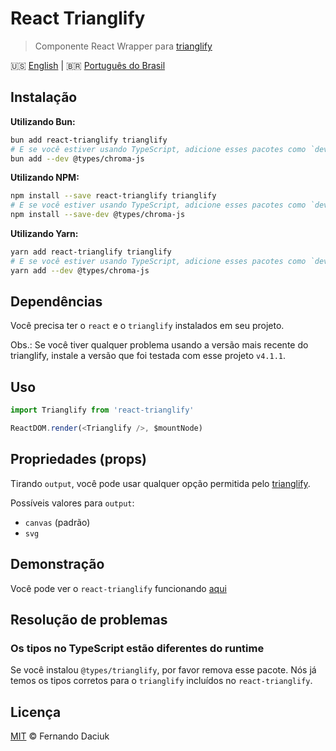 # React Trianglify

> Componente React Wrapper para [trianglify][trianglify-url]

:us: [English][en-docs] | :brazil: [Português do Brasil][pt-br-docs]

## Instalação

**Utilizando Bun:**

```sh
bun add react-trianglify trianglify
# E se você estiver usando TypeScript, adicione esses pacotes como `devDependencies`:
bun add --dev @types/chroma-js
```

**Utilizando NPM:**

```sh
npm install --save react-trianglify trianglify
# E se você estiver usando TypeScript, adicione esses pacotes como `devDependencies`:
npm install --save-dev @types/chroma-js
```

**Utilizando Yarn:**

```sh
yarn add react-trianglify trianglify
# E se você estiver usando TypeScript, adicione esses pacotes como `devDependencies`:
yarn add --dev @types/chroma-js
```

## Dependências

Você precisa ter o `react` e o `trianglify` instalados em seu projeto.

Obs.: Se você tiver qualquer problema usando a versão mais recente do trianglify,
instale a versão que foi testada com esse projeto `v4.1.1`.

## Uso

```js
import Trianglify from 'react-trianglify'

ReactDOM.render(<Trianglify />, $mountNode)
```

## Propriedades (props)

Tirando `output`, você pode usar qualquer opção permitida pelo [trianglify][trianglify-url-options].

Possíveis valores para `output`:

- `canvas` (padrão)
- `svg`

## Demonstração

Você pode ver o `react-trianglify` funcionando [aqui][demo-url]

## Resolução de problemas

### Os tipos no TypeScript estão diferentes do runtime

Se você instalou `@types/trianglify`, por favor remova esse pacote. 
Nós já temos os tipos corretos para o `trianglify` incluídos no `react-trianglify`.

## Licença

[MIT][license-url] &copy; Fernando Daciuk

[trianglify-url]: https://github.com/qrohlf/trianglify
[trianglify-url-options]: https://github.com/qrohlf/trianglify#-configuration
[demo-url]: https://react-trianglify.vercel.app/
[license-url]: https://github.com/fdaciuk/licenses/blob/master/MIT-LICENSE.md
[en-docs]: /README.md
[pt-br-docs]: /docs/pt-br.md
